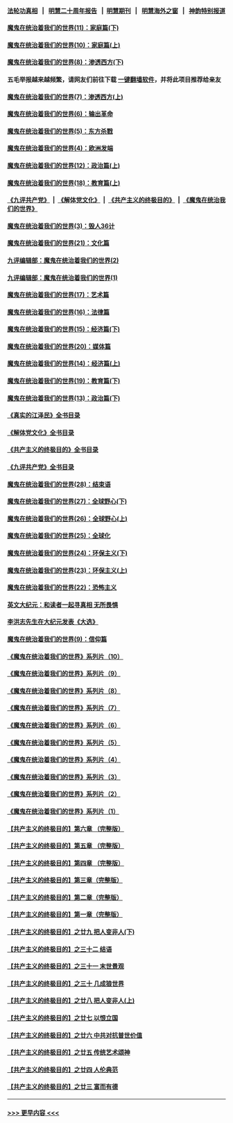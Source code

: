 #### [法轮功真相](https://github.com/gfw-breaker/truth/blob/master/README.md?t=0) &nbsp;&nbsp;|&nbsp;&nbsp; [明慧二十周年报告](https://github.com/gfw-breaker/mh-reports/blob/master/README.md?t=0) &nbsp;&nbsp;|&nbsp;&nbsp;[明慧期刊](https://github.com/gfw-breaker/mh-qikan) &nbsp;&nbsp;|&nbsp;&nbsp; [明慧海外之窗](https://github.com/gfw-breaker/mh-news/blob/master/README.md?t=0) &nbsp;&nbsp;|&nbsp;&nbsp; [神韵特别报道](https://github.com/gfw-breaker/mh-news/blob/master/shenyun.md?t=0)
#### [魔鬼在统治着我们的世界(11)：家庭篇(下)](../pages/nsc422/n10440961.md?t=11271551) 
#### [魔鬼在统治着我们的世界(10)：家庭篇(上)](../pages/nsc422/n10435448.md?t=11271551) 
#### [魔鬼在统治着我们的世界(8)：渗透西方(下)](../pages/nsc422/n10429603.md?t=11271551) 
#### 五毛举报越来越频繁，请网友们前往下载 [一键翻墙软件](https://github.com/gfw-breaker/ssr-accounts)，并将此项目推荐给亲友
#### [魔鬼在统治着我们的世界(7)：渗透西方(上)](../pages/nsc422/n10426013.md?t=11271551) 
#### [魔鬼在统治着我们的世界(6)：输出革命](../pages/nsc422/n10421536.md?t=11271551) 
#### [魔鬼在统治着我们的世界(5)：东方杀戮](../pages/nsc422/n10417707.md?t=11271551) 
#### [魔鬼在统治着我们的世界(4)：欧洲发端](../pages/nsc422/n10414890.md?t=11271551) 
#### [魔鬼在统治着我们的世界(12)：政治篇(上)](../pages/nsc422/n10444576.md?t=11271551) 
#### [魔鬼在统治着我们的世界(18)：教育篇(上)](../pages/nsc422/n10526970.md?t=11271551) 
#### [《九评共产党》](https://github.com/begood0513/9ping.md/blob/master/README.md) &nbsp;|&nbsp; [《解体党文化》](../../../../jtdwh.md/blob/master/README.md)  &nbsp;|&nbsp; [《共产主义的终极目的》](../../../../gczydzjmd.md/blob/master/README.md) &nbsp;|&nbsp; [《魔鬼在统治我们的世界》](../../../../mgztzwmdsj.md/blob/master/README.md) 
#### [魔鬼在统治着我们的世界(3)：毁人36计](../pages/nsc422/n10411583.md?t=11271551) 
#### [魔鬼在统治着我们的世界(21)：文化篇](../pages/nsc422/n10597706.md?t=11271551) 
#### [九评编辑部：魔鬼在统治着我们的世界(2)](../pages/nsc422/n10410036.md?t=11271551) 
#### [九评编辑部：魔鬼在统治着我们的世界(1)](../pages/nsc422/n10406825.md?t=11271551) 
#### [魔鬼在统治着我们的世界(17)：艺术篇](../pages/nsc422/n10499093.md?t=11271551) 
#### [魔鬼在统治着我们的世界(16)：法律篇](../pages/nsc422/n10485969.md?t=11271551) 
#### [魔鬼在统治着我们的世界(15)：经济篇(下)](../pages/nsc422/n10469975.md?t=11271551) 
#### [魔鬼在统治着我们的世界(20)：媒体篇](../pages/nsc422/n10586579.md?t=11271551) 
#### [魔鬼在统治着我们的世界(14)：经济篇(上)](../pages/nsc422/n10457370.md?t=11271551) 
#### [魔鬼在统治着我们的世界(19)：教育篇(下)](../pages/nsc422/n10564808.md?t=11271551) 
#### [魔鬼在统治着我们的世界(13)：政治篇(下)](../pages/nsc422/n10448270.md?t=11271551) 
#### [《真实的江泽民》全书目录](../pages/nsc422/n13721399.md?t=11271551) 
#### [《解体党文化》全书目录](../pages/nsc422/n13721157.md?t=11271551) 
#### [《共产主义的终极目的》全书目录](../pages/nsc422/n13721048.md?t=11271551) 
#### [《九评共产党》全书目录](../pages/nsc422/n13708085.md?t=11271551) 
#### [魔鬼在统治着我们的世界(28)：结束语](../pages/nsc422/n10936246.md?t=11271551) 
#### [魔鬼在统治着我们的世界(27)：全球野心(下)](../pages/nsc422/n10928319.md?t=11271551) 
#### [魔鬼在统治着我们的世界(26)：全球野心(上)](../pages/nsc422/n10900318.md?t=11271551) 
#### [魔鬼在统治着我们的世界(25)：全球化](../pages/nsc422/n10788205.md?t=11271551) 
#### [魔鬼在统治着我们的世界(24)：环保主义(下)](../pages/nsc422/n10695307.md?t=11271551) 
#### [魔鬼在统治着我们的世界(23)：环保主义(上)](../pages/nsc422/n10688613.md?t=11271551) 
#### [魔鬼在统治着我们的世界(22)：恐怖主义](../pages/nsc422/n10614727.md?t=11271551) 
#### [英文大纪元：和读者一起寻真相 无所畏惧](../pages/nsc422/n12542027.md?t=11271551) 
#### [李洪志先生在大纪元发表《大选》](../pages/nsc422/n12534746.md?t=11271551) 
#### [魔鬼在统治着我们的世界(9)：信仰篇](../pages/nsc422/n10432159.md?t=11271551) 
#### [《魔鬼在统治着我们的世界》系列片（10）](../pages/nsc422/n12292670.md?t=11271551) 
#### [《魔鬼在统治着我们的世界》系列片（9）](../pages/nsc422/n12290859.md?t=11271551) 
#### [《魔鬼在统治着我们的世界》系列片（8）](../pages/nsc422/n12287445.md?t=11271551) 
#### [《魔鬼在统治着我们的世界》系列片（7）](../pages/nsc422/n12283425.md?t=11271551) 
#### [《魔鬼在统治着我们的世界》系列片（6）](../pages/nsc422/n12282314.md?t=11271551) 
#### [《魔鬼在统治着我们的世界》系列片（5）](../pages/nsc422/n12281419.md?t=11271551) 
#### [《魔鬼在统治着我们的世界》系列片（4）](../pages/nsc422/n12274024.md?t=11271551) 
#### [《魔鬼在统治着我们的世界》系列片（3）](../pages/nsc422/n12271322.md?t=11271551) 
#### [《魔鬼在统治着我们的世界》系列片（2）](../pages/nsc422/n12269049.md?t=11271551) 
#### [《魔鬼在统治着我们的世界》系列片（1）](../pages/nsc422/n12267575.md?t=11271551) 
#### [【共产主义的终极目的】第六章 （完整版）](../pages/nsc422/n11428913.md?t=11271551) 
#### [【共产主义的终极目的】第五章 （完整版）](../pages/nsc422/n11428912.md?t=11271551) 
#### [【共产主义的终极目的】第四章 （完整版）](../pages/nsc422/n11428907.md?t=11271551) 
#### [【共产主义的终极目的】第三章（完整版）](../pages/nsc422/n11428848.md?t=11271551) 
#### [【共产主义的终极目的】第二章（完整版）](../pages/nsc422/n11428831.md?t=11271551) 
#### [【共产主义的终极目的】第一章（完整版）](../pages/nsc422/n11417651.md?t=11271551) 
#### [【共产主义的终极目的】之廿九 把人变非人(下)](../pages/nsc422/n11344140.md?t=11271551) 
#### [【共产主义的终极目的】之三十二 结语](../pages/nsc422/n11360535.md?t=11271551) 
#### [【共产主义的终极目的】之三十一 末世景观](../pages/nsc422/n11351129.md?t=11271551) 
#### [【共产主义的终极目的】之三十 几成狼世界](../pages/nsc422/n11348280.md?t=11271551) 
#### [【共产主义的终极目的】之廿八 把人变非人(上)](../pages/nsc422/n11340492.md?t=11271551) 
#### [【共产主义的终极目的】之廿七 以恨立国](../pages/nsc422/n11336944.md?t=11271551) 
#### [【共产主义的终极目的】之廿六 中共对抗普世价值](../pages/nsc422/n11324785.md?t=11271551) 
#### [【共产主义的终极目的】之廿五 传统艺术颂神](../pages/nsc422/n11296396.md?t=11271551) 
#### [【共产主义的终极目的】之廿四 人伦典范](../pages/nsc422/n11296397.md?t=11271551) 
#### [【共产主义的终极目的】之廿三 富而有德](../pages/nsc422/n11283598.md?t=11271551) 

----
#### [ >>> 更早内容 <<< ](../indexes/nsc422-earlier.md)
